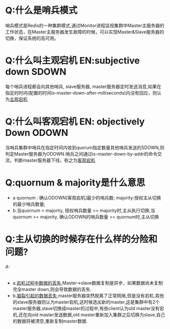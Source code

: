   #  Q:什么是哨兵模式
  哨兵模式是Redis的一种集群模式,通过Monitor进程监视集群中Master主服务器的工作状态，在Master主服务器发生故障的时候，可以实现Master&Slave服务器的切换，保证系统的高可用。
  #  Q:什么叫主观宕机 EN:subjective down SDOWN
  每个哨兵进程都会向其他哨兵, slave服务器, master服务器定时发送消息,如果在指定的时间(配置的时间is-master-down-after-milliseconds)内没有回应，则认为[主观宕机]()
  #  Q:什么叫客观宕机 EN: objectively Down ODOWN
  当哨兵集群中哨兵在指定时间内收到quorum指定数量其他哨兵发送的SDOWN,则判定Master服务器为ODOWN.哨兵之间通过is-master-down-by-addr的命令交流，判断master服务器下线，称之为[客观宕机]()
  #  Q:quornum & majority是什么意思
  * a quornum : 确认ODOWN[客观宕机]最少的哨兵数; majority:授权主从切换的最少哨兵数量;
  * b.当quornum < majority,  授权哨兵数量 >= majority时,主从执行切换;当quornum >= majority, 确认ODOWN的哨兵数量 >= quornum时,主从切换
  #  Q:主从切换的时候存在什么样的分险和问题?
  ######  A:
  * a.[宕机过程中数据的丢失](),Master->slave数据复制是异步，如果数据尚未复制完全master down,则会导致数据的丢失.
  * b.[脑裂引起的数据丢失](),master服务器突然脱离了正常网络,但是没有宕机.其他的slave服务器则认为master宕机,这时候选出新的master,这是集群中有2个master服务器,slave切换成master的过程中,有些client认为old master没有宕机,还在向old master发送数据,old master重新加入集群之后切换为slave,自己的数据将被清空,重新复制master数据.
